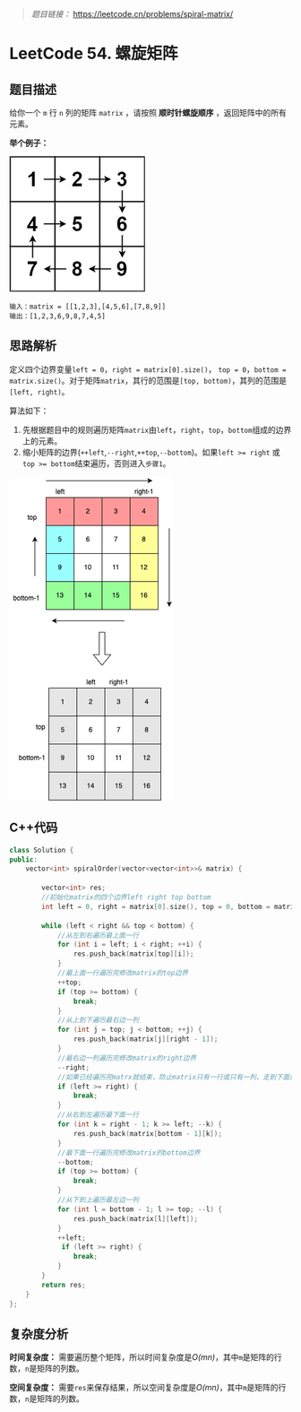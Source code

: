 > *题目链接：* https://leetcode.cn/problems/spiral-matrix/

# LeetCode 54. 螺旋矩阵

## 题目描述

给你一个 `m` 行 `n` 列的矩阵 `matrix` ，请按照 **顺时针螺旋顺序** ，返回矩阵中的所有元素。

**举个例子：**

![](../../pic/lc-0054-01.png)

```
输入：matrix = [[1,2,3],[4,5,6],[7,8,9]]
输出：[1,2,3,6,9,8,7,4,5]
```

## 思路解析

定义四个边界变量`left = 0`，`right = matrix[0].size()`， `top = 0`，`bottom = matrix.size()`。对于矩阵`matrix`，其行的范围是`[top, bottom)`，其列的范围是`[left, right)`。

算法如下：

1. 先根据题目中的规则遍历矩阵`matrix`由`left`，`right`，`top`，`bottom`组成的边界上的元素。
2. 缩小矩阵的边界(`++left`,`--right`,`++top`,`--bottom`)。如果`left >= right` 或 `top >= bottom`结束遍历，否则进入`步骤1`。

![](../../pic/lc-0054-02.png)

## C++代码

```cpp
class Solution {
public:
    vector<int> spiralOrder(vector<vector<int>>& matrix) {

        vector<int> res;
        //初始化matrix的四个边界left right top bottom
        int left = 0, right = matrix[0].size(), top = 0, bottom = matrix.size();
        
        while (left < right && top < bottom) {
            //从左到右遍历最上面一行
            for (int i = left; i < right; ++i) {
                res.push_back(matrix[top][i]);
            }
            //最上面一行遍历完修改matrix的top边界
            ++top;
            if (top >= bottom) {
                break;
            }
            //从上到下遍历最右边一列
            for (int j = top; j < bottom; ++j) {
                res.push_back(matrix[j][right - 1]);
            }
            //最右边一列遍历完修改matrix的right边界
            --right;
            //如果已经遍历完matrx就结束，防止matrix只有一行或只有一列，走到下面逻辑重复遍历
            if (left >= right) {
                break;
            }
            //从右到左遍历最下面一行
            for (int k = right - 1; k >= left; --k) {
                res.push_back(matrix[bottom - 1][k]);
            }
            //最下面一行遍历完修改matrix的bottom边界
            --bottom;
            if (top >= bottom) {
                break;
            }
            //从下到上遍历最左边一列
            for (int l = bottom - 1; l >= top; --l) {
                res.push_back(matrix[l][left]);
            }
            ++left;
             if (left >= right) {
                break;
            }
        }
        return res;
    }
};
```

## 复杂度分析

**时间复杂度：** 需要遍历整个矩阵，所以时间复杂度是*O(mn)*，其中`m`是矩阵的行数，`n`是矩阵的列数。

**空间复杂度：** 需要`res`来保存结果，所以空间复杂度是*O(mn)*，其中`m`是矩阵的行数，`n`是矩阵的列数。
